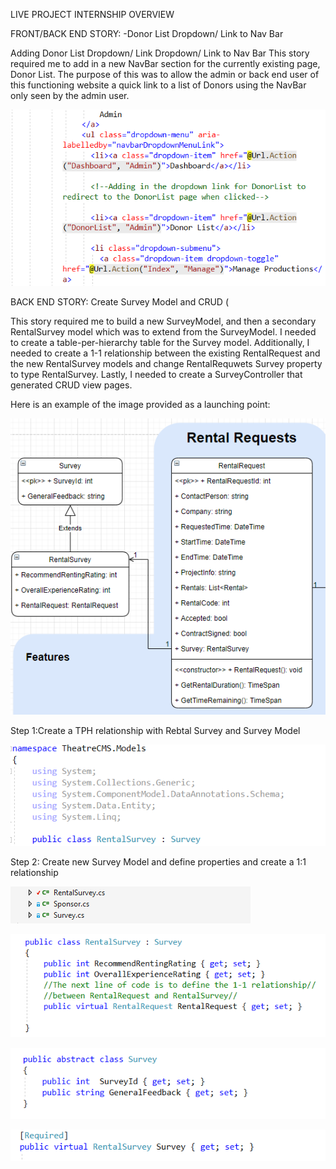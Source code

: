 LIVE PROJECT INTERNSHIP OVERVIEW 

FRONT/BACK END STORY:
-Donor List Dropdown/ Link to Nav Bar

Adding Donor List Dropdown/ Link Dropdown/ Link to Nav Bar
This story required me to add in a new NavBar section for the currently existing page, Donor List.  The purpose of this was to allow the admin or back end user of this functioning website a quick link to a list of Donors using the NavBar only seen by the admin user.

 ![alt tag](Story1-code.PNG)
 
 BACK END STORY:
 Create Survey Model and CRUD (

This story required me to build a new SurveyModel, and then a secondary RentalSurvey model which was to extend from the SurveyModel. I needed to create a table-per-hierarchy table for the Survey model. Additionally,  I needed to create a 1-1 relationship between the existing RentalRequest and the new RentalSurvey models and change RentalRequwets  Survey property to type RentalSurvey. Lastly, I needed to create a SurveyController that generated CRUD view pages.

Here is an example of the image provided as a launching point:

![alt tag](Story104.png)

Step 1:Create a TPH relationship with Rebtal Survey and Survey Model

![alt tag](Story111.PNG)


Step 2: Create new Survey Model and define properties and create a 1:1 relationship

![alt tag](Story107.PNG)

![alt tag](Story108.PNG)

![alt tag](Story109.PNG)

![alt tag](Story110.PNG)

